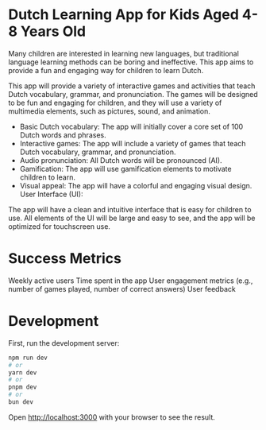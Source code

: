 # Dutch Learning App for Kids Aged 4-8 Years Old

Many children are interested in learning new languages, but traditional language learning methods can be boring and ineffective. This app aims to provide a fun and engaging way for children to learn Dutch.

This app will provide a variety of interactive games and activities that teach Dutch vocabulary, grammar, and pronunciation. The games will be designed to be fun and engaging for children, and they will use a variety of multimedia elements, such as pictures, sound, and animation.

* Basic Dutch vocabulary: The app will initially cover a core set of 100 Dutch words and phrases.
* Interactive games: The app will include a variety of games that teach Dutch vocabulary, grammar, and pronunciation.
* Audio pronunciation: All Dutch words will be pronounced (AI).
* Gamification: The app will use gamification elements to motivate children to learn.
* Visual appeal: The app will have a colorful and engaging visual design. User Interface (UI):

The app will have a clean and intuitive interface that is easy for children to use. All elements of the UI will be large and easy to see, and the app will be optimized for touchscreen use.

# Success Metrics

Weekly active users
Time spent in the app
User engagement metrics (e.g., number of games played, number of correct answers)
User feedback

# Development

First, run the development server:

```bash
npm run dev
# or
yarn dev
# or
pnpm dev
# or
bun dev
```

Open [http://localhost:3000](http://localhost:3000) with your browser to see the result.

